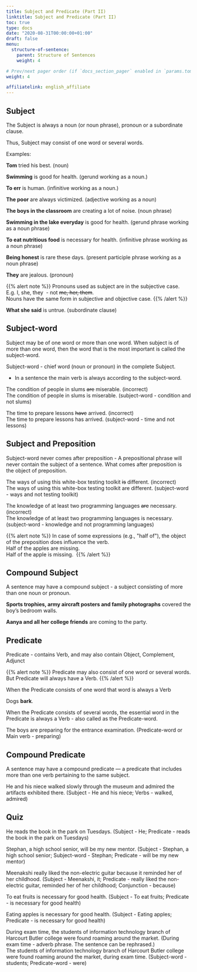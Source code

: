```yaml
---
title: Subject and Predicate (Part II)
linktitle: Subject and Predicate (Part II)
toc: true
type: docs
date: "2020-08-31T00:00:00+01:00"
draft: false
menu:
  structure-of-sentence:
    parent: Structure of Sentences
    weight: 4

# Prev/next pager order (if `docs_section_pager` enabled in `params.toml`)
weight: 4

affiliatelink: english_affiliate
---
```


## Subject

The Subject is always a noun (or noun phrase), pronoun or a subordinate clause. 

Thus, Subject may consist of one word or several words. 

Examples:

<b>Tom</b> tried his best. (noun) 

<b>Swimming</b> is good for health. (gerund working as a noun.)

<b>To err</b> is human. (infinitive working as a noun.)

<b>The poor</b> are always victimized. (adjective working as a noun)

<b>The boys in the classroom</b> are creating a lot of noise. (noun phrase) 

<b>Swimming in the lake everyday</b> is good for health. (gerund phrase working as a noun phrase)

<b>To eat nutritious food</b> is necessary for health.  (infinitive phrase working as a noun phrase)

<b>Being honest</b> is rare these days.   (present participle phrase working as a noun phrase)

<b>They</b> are jealous. (pronoun) 

{{% alert note %}}
Pronouns used as subject are in the subjective case. <br>
E.g. I, she, they  -  not <s>me, her, them</s>. <br>
Nouns have the same form in subjective and objective case. 
{{% /alert %}}

<b>What she said</b> is untrue. (subordinate clause)

## Subject-word

Subject may be of one word or more than one word. When subject is of more than one word, then the word that is the most important is called the subject-word. 

Subject-word  - chief word (noun or pronoun) in the complete Subject.

* In a sentence the main verb is always according to the subject-word. 

The condition of people in slums <s>are</s> miserable. (incorrect) <br>
The condition of people in slums is miserable. (subject-word - condition and not slums)

The time to prepare lessons <s>have</s> arrived. (incorrect) <br>
The time to prepare lessons has arrived. (subject-word - time and not lessons)

## Subject and Preposition

Subject-word never comes after preposition - A prepositional phrase will never contain the subject of a sentence. What comes after preposition is the object of preposition.

The ways of using this white-box testing toolkit <s>is</s> different. (incorrect)<br>
The ways of using this white-box testing toolkit are different. (subject-word - ways and not testing toolkit)

The knowledge of at least two programming languages <s>are</s> necessary. (incorrect)<br>
The knowledge of at least two programming languages is necessary. (subject-word - knowledge and not programming languages)

{{% alert note %}}
In case of some expressions (e.g., "half of"), the object of the preposition does influence the verb.<br>
Half of the apples are missing. <br>
Half of the apple is missing. 
{{% /alert %}}

## Compound Subject

A sentence may have a compound subject - a subject consisting of more than one noun or pronoun.

<b>Sports trophies, army aircraft posters and family photographs</b> covered the boy’s bedroom walls.

<b>Aanya and all her college friends</b> are coming to the party. 

## Predicate

Predicate - contains Verb, and may also contain Object, Complement, Adjunct

{{% alert note %}}
Predicate may also consist of one word or several words. But Predicate will always have a Verb. 
{{% /alert %}}

When the Predicate consists of one word that word is always a Verb

Dogs <b>bark</b>. 

When the Predicate consists of several words, the essential word in the Predicate is always a Verb - also called as the Predicate-word.  

The boys are preparing for the entrance examination. (Predicate-word or Main verb - preparing)

## Compound Predicate

A sentence may have a compound predicate — a predicate that includes more than one verb pertaining to the same subject.

He and his niece walked slowly through the museum and admired the artifacts exhibited there.
(Subject - He and his niece; Verbs - walked, admired)

## Quiz

He reads the book in the park on Tuesdays. (Subject - He; Predicate - reads the book in the park on Tuesdays)

Stephan, a high school senior, will be my new mentor. (Subject - Stephan, a high school senior; Subject-word - Stephan; Predicate - will be my new mentor)

Meenakshi really liked the non-electric guitar because it reminded her of her childhood. (Subject - Meenakshi, it; Predicate - really liked the non-electric guitar, reminded her of her childhood; Conjunction - because)

To eat fruits is necessary for good health.   (Subject - To eat fruits; Predicate - is necessary for good health)

Eating apples is necessary for good health. (Subject - Eating apples; Predicate - is necessary for good health)

During exam time, the students of information technology branch of Harcourt Butler college were found roaming around the market. (During exam time - adverb phrase. The sentence can be rephrased.)<br>
The students of information technology branch of Harcourt Butler college were found roaming around the market, during exam time. (Subject-word - students; Predicate-word - were)




